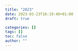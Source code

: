 ```yaml
---
title: "2023"
date: 2023-03-23T16:19:48+01:00
draft: true

categories: []
tags: []
toc: false
author: ""
---
```

